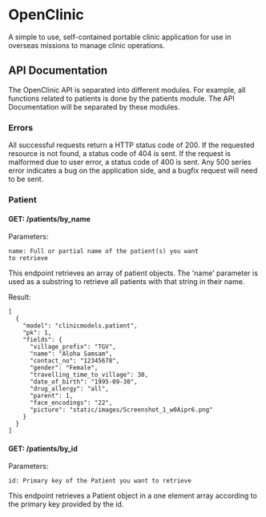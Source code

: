 # OpenClinic
A simple to use, self-contained portable clinic application
for use in overseas missions to manage clinic operations.
## API Documentation
The OpenClinic API is separated into different modules.
For example, all functions related to patients is done
by the patients module. The API Documentation will be
separated by these modules.

### Errors
All successful requests return a HTTP status code of 200. 
If the requested resource is not found, a status code of 404
is sent. If the request is malformed due to user error, a status
code of 400 is sent. Any 500 series error indicates a bug on
the application side, and a bugfix request will need to be sent.

### Patient
#### GET: /patients/by_name
Parameters:
```
name: Full or partial name of the patient(s) you want 
to retrieve
```
This endpoint retrieves an array of patient objects. The
'name' parameter is used as a substring to retrieve all
patients with that string in their name.

Result:
```
[
  {
    "model": "clinicmodels.patient",
    "pk": 1,
    "fields": {
      "village_prefix": "TGV",
      "name": "Aloha Samsam",
      "contact_no": "12345678",
      "gender": "Female",
      "travelling_time_to_village": 30,
      "date_of_birth": "1995-09-30",
      "drug_allergy": "all",
      "parent": 1,
      "face_encodings": "22",
      "picture": "static/images/Screenshot_1_w0Aipr6.png"
    }
  }
]
```

#### GET: /patients/by_id
Parameters:
```
id: Primary key of the Patient you want to retrieve
```
This endpoint retrieves a Patient object in a one element 
array according to the primary key provided by the id.